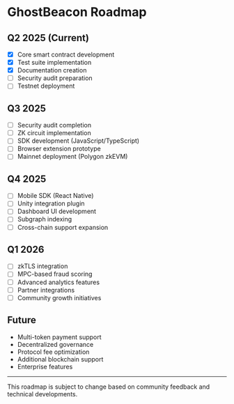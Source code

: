 # GhostBeacon Roadmap

## Q2 2025 (Current)

- [x] Core smart contract development
- [x] Test suite implementation
- [x] Documentation creation
- [ ] Security audit preparation
- [ ] Testnet deployment

## Q3 2025

- [ ] Security audit completion
- [ ] ZK circuit implementation
- [ ] SDK development (JavaScript/TypeScript)
- [ ] Browser extension prototype
- [ ] Mainnet deployment (Polygon zkEVM)

## Q4 2025

- [ ] Mobile SDK (React Native)
- [ ] Unity integration plugin
- [ ] Dashboard UI development
- [ ] Subgraph indexing
- [ ] Cross-chain support expansion

## Q1 2026

- [ ] zkTLS integration
- [ ] MPC-based fraud scoring
- [ ] Advanced analytics features
- [ ] Partner integrations
- [ ] Community growth initiatives

## Future

- Multi-token payment support
- Decentralized governance
- Protocol fee optimization
- Additional blockchain support
- Enterprise features

---

This roadmap is subject to change based on community feedback and technical developments.


